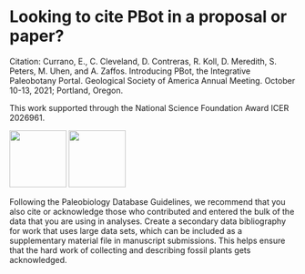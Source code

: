 # Looking to cite PBot in a proposal or paper?
Citation: Currano, E., C. Cleveland, D. Contreras, R. Koll, D. Meredith, S. Peters, M. Uhen, and A. Zaffos. Introducing PBot, the Integrative Paleobotany Portal. Geological Society of America Annual Meeting. October 10-13, 2021; Portland, Oregon.

This work supported through the National Science Foundation Award ICER 2026961.

<img src="https://github.com/paleobot/pbot-dev/blob/main/specificationdocs/About%20Page/nsf%20logo.jpeg" height="100">           <img src="https://github.com/paleobot/pbot-dev/blob/main/specificationdocs/About%20Page/EarthCube-Blue-Long-Tagline.png" height="100">

Following the Paleobiology Database Guidelines, we recommend that you also cite or acknowledge those who contributed and entered the bulk of the data that you are using in analyses. Create a secondary data bibliography for work that uses large data sets, which can be included as a supplementary material file in manuscript submissions. This helps ensure that the hard work of collecting and describing fossil plants gets acknowledged.
